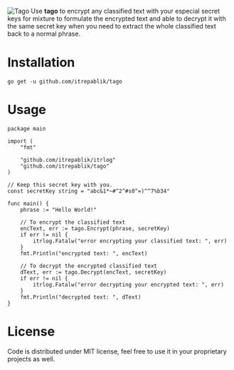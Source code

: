 ![Tago](https://user-images.githubusercontent.com/58651329/80477734-0cfd4c00-897f-11ea-84f6-ce4fb6c495bb.png)
Use **tago** to encrypt any classified text with your especial secret keys for mixture to formulate the encrypted text and able to decrypt it with the same secret key when you need to extract the whole classified text back to a normal phrase.

# Installation
```
go get -u github.com/itrepablik/tago
```

# Usage
```
package main

import (
	"fmt"

	"github.com/itrepablik/itrlog"
	"github.com/itrepablik/tago"
)

// Keep this secret key with you.
const secretKey string = "abc&1*~#^2^#s0^=)^^7%b34"

func main() {
	phrase := "Hello World!"

	// To encrypt the classified text
	encText, err := tago.Encrypt(phrase, secretKey)
	if err != nil {
		itrlog.Fatalw("error encrypting your classified text: ", err)
	}
	fmt.Println("encrypted text: ", encText)

	// To decrypt the encrypted classified text
	dText, err := tago.Decrypt(encText, secretKey)
	if err != nil {
		itrlog.Fatalw("error decrypting your encrypted text: ", err)
	}
	fmt.Println("decrypted text: ", dText)
}
```

# License
Code is distributed under MIT license, feel free to use it in your proprietary projects as well.
